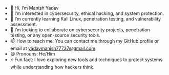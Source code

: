 - 👋 Hi, I’m Manish Yadav
- 👀 I’m interested in cybersecurity, ethical hacking, and system protection.
- 🌱 I’m currently learning Kali Linux, penetration testing, and vulnerability assessment.
- 💞️ I’m looking to collaborate on cybersecurity projects, penetration testing, or any open-source security tools.
- 📫 How to reach me: You can contact me through my GitHub profile or email at yadavmanish77737@gmail.com.
- 😄 Pronouns: He/Him
- ⚡ Fun fact: I love exploring new tools and techniques to protect systems while understanding how hackers think.

<!---
Cryptonomicon-Manish-dev/Cryptonomicon-Manish-dev is a ✨ special ✨ repository because its `README.md` (this file) appears on your GitHub profile.
You can click the Preview link to take a look at your changes.
--->
